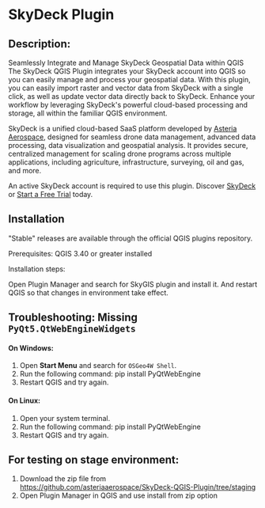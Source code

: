 
# SkyDeck Plugin

## Description:

Seamlessly Integrate and Manage SkyDeck Geospatial Data within QGIS
The SkyDeck QGIS Plugin integrates your SkyDeck account into QGIS so you can easily manage and process your geospatial data. With this plugin, you can easily import raster and vector data from SkyDeck with a single click, as well as update vector data directly back to SkyDeck. Enhance your workflow by leveraging SkyDeck's powerful cloud-based processing and storage, all within the familiar QGIS environment.

SkyDeck is a unified cloud-based SaaS platform developed by [Asteria Aerospace](https://asteria.co.in/), designed for seamless drone data management, advanced data processing, data visualization and geospatial analysis. It provides secure, centralized management for scaling drone programs across multiple applications, including agriculture, infrastructure, surveying, oil and gas, and more.

An active SkyDeck account is required to use this plugin. Discover [SkyDeck](https://asteria.co.in/skydeck) or [Start a Free Trial](https://skydeck.asteria.co.in/ui/onboarding) today.


## Installation

"Stable" releases are available through the official QGIS plugins repository.

Prerequisites:
QGIS 3.40 or greater installed


Installation steps:

Open Plugin Manager and search for SkyGIS plugin and install it.
And restart QGIS so that changes in environment take effect.    

## Troubleshooting: Missing `PyQt5.QtWebEngineWidgets`

#### On Windows:
1. Open **Start Menu** and search for `OSGeo4W Shell`.
2. Run the following command:
   pip install PyQtWebEngine
3. Restart QGIS and try again.

#### On Linux:
1. Open your system terminal.
2. Run the following command:
   pip install PyQtWebEngine
3. Restart QGIS and try again.

  
## For testing on stage environment:

1. Download the zip file from https://github.com/asteriaaerospace/SkyDeck-QGIS-Plugin/tree/staging 
2. Open Plugin Manager in QGIS and use install from zip option

